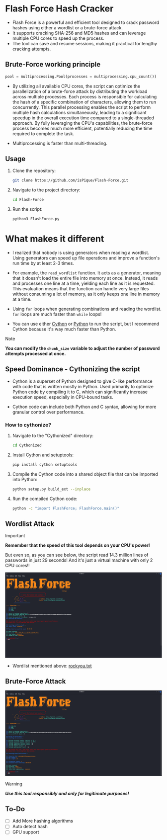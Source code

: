 # Flash Force Hash Cracker

- Flash Force is a powerful and efficient tool designed to crack password hashes using either a wordlist or a brute-force attack.
- It supports cracking SHA-256 and MD5 hashes and can leverage multiple CPU cores to speed up the process.
- The tool can save and resume sessions, making it practical for lengthy cracking attempts.

## Brute-Force working principle

```python
pool = multiprocessing.Pool(processes = multiprocessing.cpu_count())
```

- By utilizing all available CPU cores, the script can optimize the parallelization of a brute-force attack by distributing the workload across multiple processes. Each process is responsible for calculating the hash of a specific combination of characters, allowing them to run concurrently. This parallel processing enables the script to perform multiple hash calculations simultaneously, leading to a significant speedup in the overall execution time compared to a single-threaded approach. By fully leveraging the CPU's capabilities, the brute-force process becomes much more efficient, potentially reducing the time required to complete the task.

- Multiprocessing is faster than multi-threading.

## Usage

1. Clone the repository:

    ```bash
    git clone https://github.com/isPique/Flash-Force.git
    ```

2. Navigate to the project directory:

    ```bash
    cd Flash-Force
    ```

3. Run the script:

    ```bash
    python3 FlashForce.py
    ```

# What makes it different

- I realized that nobody is using generators when reading a wordlist. Using generators can speed up file operations and improve a function's run time by at least 2-3 times.

- For example, the `read_wordlist` function. It acts as a generator, meaning that it doesn't load the entire file into memory at once. Instead, it reads and processes one line at a time, yielding each line as it is requested. This evaluation means that the function can handle very large files without consuming a lot of memory, as it only keeps one line in memory at a time.

- Using `for` loops when generating combinations and reading the wordlist. `for` loops are much faster than `while` loops!

- You can use either [Cython](https://cython.org/) or [Python](https://www.python.org/) to run the script, but I recommend Cython because it's way much faster than Python.

> [!NOTE]
> **You can modify the `chunk_size` variable to adjust the number of password attempts processed at once.**

## Speed Dominance - Cythonizing the script

- Cython is a superset of Python designed to give C-like performance with code that is written mostly in Python. Used primarily to optimize Python code by compiling it to C, which can significantly increase execution speed, especially in CPU-bound tasks.

- Cython code can include both Python and C syntax, allowing for more granular control over performance.

### How to cythonize?

  1. Navigate to the "Cythonized" directory:
  
      ```bash
      cd Cythonized
      ```

  2. Install Cython and setuptools:
     ```bash
     pip install cython setuptools
     ```
  
  3. Compile the Cython code into a shared object file that can be imported into Python:
  
      ```bash
      python setup.py build_ext --inplace
      ```
  
  4. Run the compiled Cython code:
  
     ```bash
     python -c "import FlashForce; FlashForce.main()"
     ```

## Wordlist Attack
> [!IMPORTANT]
> **Remember that the speed of this tool depends on your CPU's power!**

But even so, as you can see below, the script read 14.3 million lines of passwords in just 29 seconds! And it's just a virtual machine with only 2 CPU cores!!

![Wordlist Attack](https://github.com/isPique/Flash-Force/blob/main/Images/Wordlist%20Attack.png)

- Wordlist mentioned above: [rockyou.txt](https://github.com/brannondorsey/naive-hashcat/releases/download/data/rockyou.txt)

## Brute-Force Attack
![Brute-Force Attack](https://github.com/isPique/Flash-Force/blob/main/Images/Brute-Force%20Attack.png)

> [!WARNING]
> ***Use this tool responsibly and only for legitimate purposes!***

## To-Do
- [ ] Add More hashing algorithms
- [ ] Auto detect hash
- [ ] GPU support

